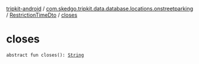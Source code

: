 [tripkit-android](../../index.md) / [com.skedgo.tripkit.data.database.locations.onstreetparking](../index.md) / [RestrictionTimeDto](index.md) / [closes](./closes.md)

# closes

`abstract fun closes(): `[`String`](https://kotlinlang.org/api/latest/jvm/stdlib/kotlin/-string/index.html)